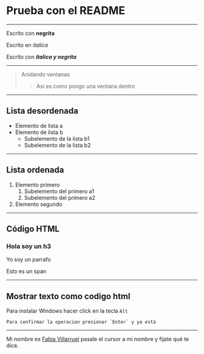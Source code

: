 # Prueba con el README

---

Escrito con **negrita**

Escrito en *italica*

Escrito con ***italica y negrita***

---

>Anidando ventanas
>>Asi es como pongo una ventana dentro

---

## Lista desordenada

- Elemento de lista a
- Elemento de lista b
  - Subelemento de la lista b1
  - Subelemento de la lista b2

---

## Lista ordenada

1. Elemento primero
    1. Subelemento del primero a1
    2. Subelemento del primero a2
2. Elemento segundo

---

## Código HTML

<html>
  <body>
    <h3> Hola soy un h3 </h3>
    <p> Yo soy un parrafo</p>
    <span> Esto es un span </span>
  </body>
</html>

---

## Mostrar texto como codigo html

Para instalar Windows hacer click en la tecla `Alt`

``Para confirmar la operacion presionar `Enter` y ya está``

---

Mi nombre es [Fabia Villarruel](https://github.com/fabiavillarruel "Amo a un mapache muy especial") pasale el cursor a mi nombre y fijate qué te dice.
